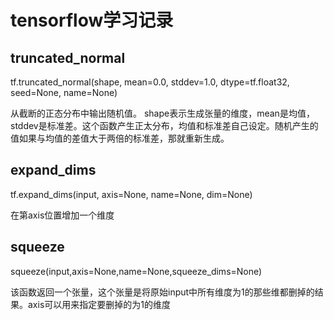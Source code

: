 # tensorflow学习记录

## truncated_normal

tf.truncated_normal(shape, mean=0.0, stddev=1.0, dtype=tf.float32, seed=None, name=None)        

从截断的正态分布中输出随机值。 shape表示生成张量的维度，mean是均值，stddev是标准差。这个函数产生正太分布，均值和标准差自己设定。随机产生的值如果与均值的差值大于两倍的标准差，那就重新生成。

## expand_dims

tf.expand_dims(input, axis=None, name=None, dim=None)

在第axis位置增加一个维度

## squeeze

squeeze(input,axis=None,name=None,squeeze_dims=None)

该函数返回一个张量，这个张量是将原始input中所有维度为1的那些维都删掉的结果。axis可以用来指定要删掉的为1的维度